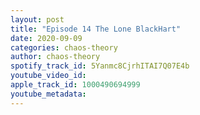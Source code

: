 ```yaml
---
layout: post
title: "Episode 14 The Lone BlackHart"
date: 2020-09-09
categories: chaos-theory
author: chaos-theory
spotify_track_id: 5Yanmc8CjrhITAI7Q07E4b
youtube_video_id: 
apple_track_id: 1000490694999
youtube_metadata: 
---
```

